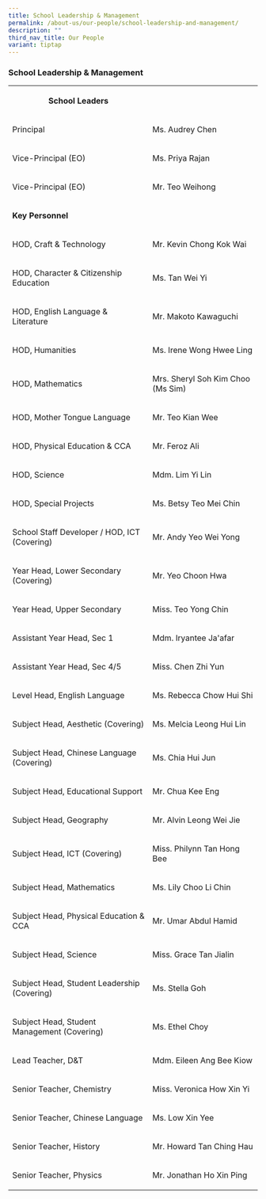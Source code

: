 ```yaml
---
title: School Leadership & Management
permalink: /about-us/our-people/school-leadership-and-management/
description: ""
third_nav_title: Our People
variant: tiptap
---
```

<h3>School Leadership &amp; Management</h3>
<table style="minWidth: 50px">
<colgroup>
<col>
<col>
</colgroup>
<tbody>
<tr>
<th rowspan="1" colspan="1">
<p>School Leaders</p>
</th>
<th rowspan="1" colspan="1">
<p></p>
</th>
</tr>
<tr>
<td rowspan="1" colspan="1">
<p>Principal</p>
</td>
<td rowspan="1" colspan="1">
<p>Ms. Audrey Chen</p>
</td>
</tr>
<tr>
<td rowspan="1" colspan="1">
<p>Vice-Principal (EO)</p>
</td>
<td rowspan="1" colspan="1">
<p>Ms. Priya Rajan</p>
</td>
</tr>
<tr>
<td rowspan="1" colspan="1">
<p>Vice-Principal (EO)</p>
</td>
<td rowspan="1" colspan="1">
<p>Mr. Teo Weihong</p>
</td>
</tr>
<tr>
<td rowspan="1" colspan="1">
<p></p>
<p><strong>Key Personnel</strong>
</p>
</td>
<td rowspan="1" colspan="1">
<p></p>
</td>
</tr>
<tr>
<td rowspan="1" colspan="1">
<p>HOD, Craft &amp; Technology</p>
</td>
<td rowspan="1" colspan="1">
<p>Mr. Kevin Chong Kok Wai</p>
</td>
</tr>
<tr>
<td rowspan="1" colspan="1">
<p>HOD, Character &amp; Citizenship Education</p>
</td>
<td rowspan="1" colspan="1">
<p>Ms. Tan Wei Yi</p>
</td>
</tr>
<tr>
<td rowspan="1" colspan="1">
<p>HOD, English Language &amp; Literature</p>
</td>
<td rowspan="1" colspan="1">
<p>Mr. Makoto Kawaguchi</p>
</td>
</tr>
<tr>
<td rowspan="1" colspan="1">
<p>HOD, Humanities</p>
</td>
<td rowspan="1" colspan="1">
<p>Ms. Irene Wong Hwee Ling</p>
</td>
</tr>
<tr>
<td rowspan="1" colspan="1">
<p>HOD, Mathematics</p>
</td>
<td rowspan="1" colspan="1">
<p>Mrs. Sheryl Soh Kim Choo (Ms Sim)</p>
</td>
</tr>
<tr>
<td rowspan="1" colspan="1">
<p>HOD, Mother Tongue Language</p>
</td>
<td rowspan="1" colspan="1">
<p>Mr. Teo Kian Wee</p>
</td>
</tr>
<tr>
<td rowspan="1" colspan="1">
<p>HOD, Physical Education &amp; CCA</p>
</td>
<td rowspan="1" colspan="1">
<p>Mr. Feroz Ali</p>
</td>
</tr>
<tr>
<td rowspan="1" colspan="1">
<p>HOD, Science</p>
</td>
<td rowspan="1" colspan="1">
<p>Mdm. Lim Yi Lin</p>
</td>
</tr>
<tr>
<td rowspan="1" colspan="1">
<p>HOD, Special Projects</p>
</td>
<td rowspan="1" colspan="1">
<p>Ms. Betsy Teo Mei Chin</p>
</td>
</tr>
<tr>
<td rowspan="1" colspan="1">
<p>School Staff Developer / HOD, ICT (Covering)</p>
</td>
<td rowspan="1" colspan="1">
<p>Mr. Andy Yeo Wei Yong</p>
</td>
</tr>
<tr>
<td rowspan="1" colspan="1">
<p>Year Head, Lower Secondary (Covering)</p>
</td>
<td rowspan="1" colspan="1">
<p>Mr. Yeo Choon Hwa</p>
</td>
</tr>
<tr>
<td rowspan="1" colspan="1">
<p>Year Head, Upper Secondary</p>
</td>
<td rowspan="1" colspan="1">
<p>Miss. Teo Yong Chin</p>
</td>
</tr>
<tr>
<td rowspan="1" colspan="1">
<p>Assistant Year Head, Sec 1</p>
</td>
<td rowspan="1" colspan="1">
<p>Mdm. Iryantee Ja'afar</p>
</td>
</tr>
<tr>
<td rowspan="1" colspan="1">
<p>Assistant Year Head, Sec 4/5</p>
</td>
<td rowspan="1" colspan="1">
<p>Miss. Chen Zhi Yun</p>
</td>
</tr>
<tr>
<td rowspan="1" colspan="1">
<p>Level Head, English Language</p>
</td>
<td rowspan="1" colspan="1">
<p>Ms. Rebecca Chow Hui Shi</p>
</td>
</tr>
<tr>
<td rowspan="1" colspan="1">
<p>Subject Head, Aesthetic (Covering)</p>
</td>
<td rowspan="1" colspan="1">
<p>Ms. Melcia Leong Hui Lin</p>
</td>
</tr>
<tr>
<td rowspan="1" colspan="1">
<p>Subject Head, Chinese Language (Covering)</p>
</td>
<td rowspan="1" colspan="1">
<p>Ms. Chia Hui Jun</p>
</td>
</tr>
<tr>
<td rowspan="1" colspan="1">
<p>Subject Head, Educational Support</p>
</td>
<td rowspan="1" colspan="1">
<p>Mr. Chua Kee Eng</p>
</td>
</tr>
<tr>
<td rowspan="1" colspan="1">
<p>Subject Head, Geography</p>
</td>
<td rowspan="1" colspan="1">
<p>Mr. Alvin Leong Wei Jie</p>
</td>
</tr>
<tr>
<td rowspan="1" colspan="1">
<p>Subject Head, ICT (Covering)</p>
</td>
<td rowspan="1" colspan="1">
<p>Miss. Philynn Tan Hong Bee</p>
</td>
</tr>
<tr>
<td rowspan="1" colspan="1">
<p>Subject Head, Mathematics</p>
</td>
<td rowspan="1" colspan="1">
<p>Ms. Lily Choo Li Chin</p>
</td>
</tr>
<tr>
<td rowspan="1" colspan="1">
<p>Subject Head, Physical Education &amp; CCA</p>
</td>
<td rowspan="1" colspan="1">
<p>Mr. Umar Abdul Hamid</p>
</td>
</tr>
<tr>
<td rowspan="1" colspan="1">
<p>Subject Head, Science</p>
</td>
<td rowspan="1" colspan="1">
<p>Miss. Grace Tan Jialin</p>
</td>
</tr>
<tr>
<td rowspan="1" colspan="1">
<p>Subject Head, Student Leadership (Covering)</p>
</td>
<td rowspan="1" colspan="1">
<p>Ms. Stella Goh</p>
</td>
</tr>
<tr>
<td rowspan="1" colspan="1">
<p>Subject Head, Student Management (Covering)</p>
</td>
<td rowspan="1" colspan="1">
<p>Ms. Ethel Choy</p>
</td>
</tr>
<tr>
<td rowspan="1" colspan="1">
<p>Lead Teacher, D&amp;T</p>
</td>
<td rowspan="1" colspan="1">
<p>Mdm. Eileen Ang Bee Kiow</p>
</td>
</tr>
<tr>
<td rowspan="1" colspan="1">
<p>Senior Teacher, Chemistry</p>
</td>
<td rowspan="1" colspan="1">
<p>Miss. Veronica How Xin Yi</p>
</td>
</tr>
<tr>
<td rowspan="1" colspan="1">
<p>Senior Teacher, Chinese Language</p>
</td>
<td rowspan="1" colspan="1">
<p>Ms. Low Xin Yee</p>
</td>
</tr>
<tr>
<td rowspan="1" colspan="1">
<p>Senior Teacher, History</p>
</td>
<td rowspan="1" colspan="1">
<p>Mr. Howard Tan Ching Hau</p>
</td>
</tr>
<tr>
<td rowspan="1" colspan="1">
<p>Senior Teacher, Physics</p>
</td>
<td rowspan="1" colspan="1">
<p>Mr. Jonathan Ho Xin Ping</p>
</td>
</tr>
</tbody>
</table>
<p></p>